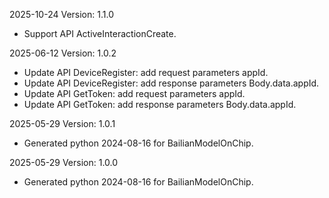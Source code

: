 2025-10-24 Version: 1.1.0
- Support API ActiveInteractionCreate.


2025-06-12 Version: 1.0.2
- Update API DeviceRegister: add request parameters appId.
- Update API DeviceRegister: add response parameters Body.data.appId.
- Update API GetToken: add request parameters appId.
- Update API GetToken: add response parameters Body.data.appId.


2025-05-29 Version: 1.0.1
- Generated python 2024-08-16 for BailianModelOnChip.

2025-05-29 Version: 1.0.0
- Generated python 2024-08-16 for BailianModelOnChip.

